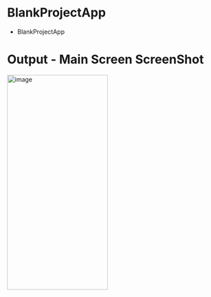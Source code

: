 # BlankProjectApp
- BlankProjectApp

# Output - Main Screen ScreenShot
<img width="234" height="500" alt="image" src="https://github.com/user-attachments/assets/19698b9a-a04d-4f06-a89c-3a1f57633ba7" />
